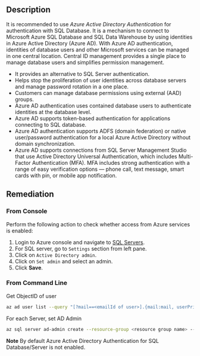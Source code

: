 ## Description

It is recommended to use *Azure Active Directory Authentication* for authentication with SQL Database. It is a mechanism to connect to Microsoft Azure SQL Database and SQL Data Warehouse by using identities in Azure Active Directory (Azure AD). With Azure AD authentication, identities of database users and other Microsoft services can be managed in one central location. Central ID management provides a single place to manage database users and simplifies permission management.

  - It provides an alternative to SQL Server authentication.
  - Helps stop the proliferation of user identities across database servers and manage password rotation in a one place.
  - Customers can manage database permissions using external (AAD) groups.
  - Azure AD authentication uses contained database users to authenticate identities at the database level.
  - Azure AD supports token-based authentication for applications connecting to SQL database.
  - Azure AD authentication supports ADFS (domain federation) or native user/password authentication for a local Azure Active Directory without domain      synchronization.
  - Azure AD supports connections from SQL Server Management Studio that use Active Directory Universal Authentication, which includes Multi-Factor Authentication (MFA). MFA includes strong authentication with a range of easy verification options — phone call, text message, smart cards with pin, or mobile app notification.

## Remediation

### From Console

Perform the following action to check whether access from Azure services is enabled:

1. Login to Azure console and navigate to [SQL Servers](https://portal.azure.com/#create/Microsoft.SQLServer).
2. For SQL server, go to `Settings` section from left pane.
3. Click on `Active Directory admin`.
4. Click on `Set admin` and select an admin.
5. Click **Save**.

### From Command Line

Get ObjectID of user

```bash
az ad user list --query "[?mail==<emailId of user>].{mail:mail, userPrincipalName:userPrincipalName, objectId:objectId}"
```

For each Server, set AD Admin

```bash
az sql server ad-admin create --resource-group <resource group name> --server <server name> --display-name <display name> --object-id <object id of user>
```

**Note** By default Azure Active Directory Authentication for SQL Database/Server is not enabled.
